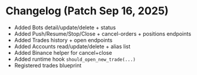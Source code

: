 
# Changelog (Patch Sep 16, 2025)

- Added Bots detail/update/delete + status
- Added Push/Resume/Stop/Close + cancel-orders + positions endpoints
- Added Trades history + open endpoints
- Added Accounts read/update/delete + alias list
- Added Binance helper for cancel+close
- Added runtime hook `should_open_new_trade(...)`
- Registered trades blueprint

